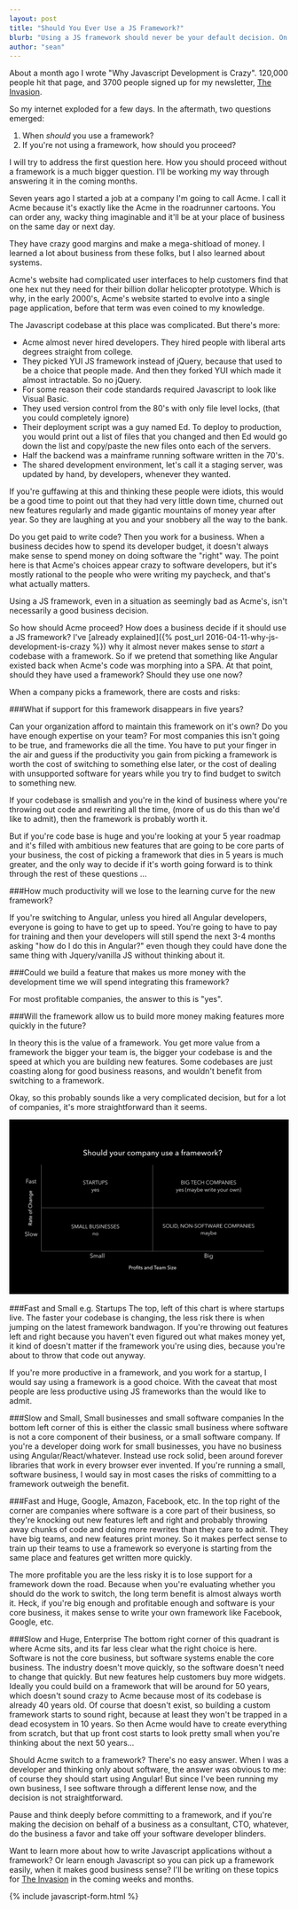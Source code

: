 ```yaml
---
layout: post
title: "Should You Ever Use a JS Framework?"
blurb: "Using a JS framework should never be your default decision. On the other hand, there are situations where it begins to make sense."
author: "sean"
---
```


About a month ago I wrote "Why Javascript Development is
Crazy". 120,000 people hit that page, and 3700 people signed up for my
newsletter, [The Invasion](/the-invasion).

So my internet exploded for a few days. In the aftermath, two
questions emerged:

1. When *should* you use a framework?
2. If you're not using a framework, how should you proceed?

I will try to address the first question here. How you should proceed
without a framework is a much bigger question. I'll be working my way
through answering it in the coming months.

Seven years ago I started a job at a company I'm going to call
Acme. I call it Acme because it's exactly like the Acme in the
roadrunner cartoons. You can order any, wacky thing imaginable
and it'll be at your place of business on the same day or next day.

They have crazy good margins and make a mega-shitload of money. I
learned a lot about business from these folks, but I also learned
about systems.

Acme's website had complicated user interfaces to help customers find
that one hex nut they need for their billion dollar helicopter
prototype. Which is why, in the early 2000's, Acme's website started
to evolve into a single page application, before that term was even
coined to my knowledge.

The Javascript codebase at this place was complicated. But there's more:

* Acme almost never hired developers. They hired people with liberal arts
degrees straight from college.
* They picked YUI JS framework instead of jQuery, because that used to
  be a choice that people made. And then they forked YUI which made it
  almost intractable. So no jQuery.
* For some reason their code standards required Javascript to look
like Visual Basic.
* They used version control from the 80's with only file level locks,
  (that you could completely ignore)
* Their deployment script was a guy named Ed. To deploy to
  production, you would print out a list of files that you changed and
  then Ed would go down the list and copy/paste the new files onto
  each of the servers.
* Half the backend was a mainframe running software written in the
  70's.
 * The shared development environment, let's call it a staging
    server, was updated by hand, by developers, whenever they wanted.

If you're guffawing at this and thinking these people were idiots,
this would be a good time to point out that they had very little down
time, churned out new features regularly and made gigantic mountains
of money year after year. So they are laughing at you and your
snobbery all the way to the bank.

Do you get paid to write code? Then you work for a business. When a
business decides how to spend its developer budget, it doesn't always
make sense to spend money on doing software the "right" way. The point
here is that Acme's choices appear crazy to software developers, but
it's mostly rational to the people who were writing my paycheck, and
that's what actually matters.

Using a JS framework, even in a situation as seemingly bad as Acme's,
isn't necessarily a good business decision.

So how should Acme proceed? How does a business decide if it should
use a JS framework? I've [already explained]({% post_url 2016-04-11-why-js-development-is-crazy %})
why it almost never makes sense to *start* a codebase with a
framework. So if we pretend that something like Angular existed back
when Acme's code was morphing into a SPA. At that point, should they
have used a framework? Should they use one now?

When a company picks a framework, there are costs and risks:

###What if support for this framework disappears in five years?

Can your organization afford to maintain this framework on it's own?
Do you have enough expertise on your team? For most companies this
isn't going to be true, and frameworks die all the time. You have to
put your finger in the air and guess if the productivity you gain from
picking a framework is worth the cost of switching to something else
later, or the cost of dealing with unsupported software for years
while you try to find budget to switch to something new.

If your codebase is smallish and you're in the kind of business
where you're throwing out code and rewriting all the time, (more of us
do this than we'd like to admit), then the framework is probably worth
it.

But if you're code base is huge and you're looking at your 5 year
roadmap and it's filled with ambitious new features that are going to
be core parts of your business, the cost of picking a framework that
dies in 5 years is much greater, and the only way to decide if it's
worth going forward is to think through the rest of these questions
...

###How much productivity will we lose to the learning curve for the new framework?

If you're switching to Angular, unless you hired all Angular
developers, everyone is going to have to get up to speed. You're going
to have to pay for training and then your developers will still spend
the next 3-4 months asking "how do I do this in Angular?" even though
they could have done the same thing with Jquery/vanilla JS without
thinking about it.

###Could we build a feature that makes us more money with the development time we will spend integrating this framework?

For most profitable companies, the answer to this is "yes".

###Will the framework allow us to build more money making features more quickly in the future?

In theory this is the value of a framework. You get more value
from a framework the bigger your team is, the bigger your codebase is
and the speed at which you are building new features. Some codebases
are just coasting along for good business reasons, and wouldn't
benefit from switching to a framework.

Okay, so this probably sounds like a very complicated decision, but
for a lot of companies, it's more straightforward than it seems.

![Should You Use a Framework](/images/use-a-framework-chart.png)

###Fast and Small e.g. Startups
The top, left of this chart is where startups live. The faster your
codebase is changing, the less risk there is when jumping on the
latest framework bandwagon. If you're throwing out features left and
right because you haven't even figured out what makes money yet, it
kind of doesn't matter if the framework you're using dies, because
you're about to throw that code out anyway.

If you're more productive in a framework, and you work for a startup,
I would say using a framework is a good choice. With the caveat that
most people are less productive using JS frameworks than the would
like to admit.

###Slow and Small, Small businesses and small software companies
In the bottom left corner of this is either the classic small business
where software is not a core component of their business, or a small
software company. If you're a developer doing work for small
businesses, you have no business using Angular/React/whatever. Instead
use rock solid, been around forever libraries that work in every
browser ever invented. If you're running a small, software business, I
would say in most cases the risks of committing to a framework
outweigh the benefit.

###Fast and Huge, Google, Amazon, Facebook, etc.
In the top right of the corner are companies where software is a core
part of their business, so they're knocking out new features left and
right and probably throwing away chunks of code and doing more
rewrites than they care to admit. They have big teams, and new
features print money. So it makes perfect sense to train up their
teams to use a framework so everyone is starting from the same place
and features get written more quickly.

The more profitable you are the less risky it is to lose support for a
framework down the road. Because when you're evaluating whether you
should do the work to switch, the long term benefit is almost always
worth it. Heck, if you're big enough and profitable enough and
software is your core business, it makes sense to write your own
framework like Facebook, Google, etc.

###Slow and Huge, Enterprise
The bottom right corner of this quadrant is where Acme sits, and its
far less clear what the right choice is here. Software is not the core
business, but software systems enable the core business. The industry
doesn't move quickly, so the software doesn't need to change that
quickly. But new features help customers buy more widgets. Ideally you
could build on a framework that will be around for 50 years, which
doesn't sound crazy to Acme because most of its codebase is already 40
years old. Of course that doesn't exist, so building a custom
framework starts to sound right, because at least they won't be trapped
in a dead ecosystem in 10 years. So then Acme would have to create
everything from scratch, but that up front cost starts to look pretty
small when you're thinking about the next 50 years...

Should Acme switch to a framework? There's no easy answer. When I was
a developer and thinking only about software, the answer was obvious
to me: of course they should start using Angular! But since I've been
running my own business, I see software through a different lense now,
and the decision is not straightforward.

Pause and think deeply before committing to a framework, and if you're
making the decision on behalf of a business as a consultant, CTO,
whatever, do the business a favor and take off your software developer
blinders.

Want to learn more about how to write Javascript applications without
a framework? Or learn enough Javascript so you can pick up a framework
easily, when it makes good business sense? I'll be writing on these
topics for [The Invasion](/the-invasion) in the coming weeks and
months.

{% include javascript-form.html %}
